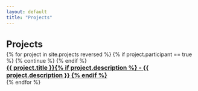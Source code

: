 ```yaml
---
layout: default
title: "Projects"
---
```


<div>
  <h1 style="font-size: 24px; margin-bottom: 4px;">Projects</h1>
  <div id="blog-archives">
    {% for project in site.projects reversed %}
      {% if project.participant == true %}
        {% continue %}
      {% endif %}
      <article class="post">
          <h2 style="font-size: 12pt; margin: 0 0 0 0;"><a href="{{ project.url }}">{{ project.title }}{% if project.description %} - {{ project.description }} {% endif %}</a></h2>
      </article>
    {% endfor %}
  <!--
  <h1 style="font-size: 24px; margin-bottom: 4px;">Participating</h1>
   {% for project in site.projects reversed %}
      {% if project.participant == false %}
        {% continue %}
      {% endif %}
      <article class="post">
        {% if project.external-url %}
          <h1>
            <a href="{{ project.external-url }}">{{ project.title }}</a> 
            <a class="anchor" href="{{ project.url }}"><i class="icon-anchor"></i></a>
          </h1>
        {% else %}
          <h1><a href="{{ project.url }}">{{ project.title }}{% if project.description %} - {{ project.description }} {% endif %}</a></h1>
        {% endif %}
      </article>
    {% endfor %}
    -->
  </div>
</div>